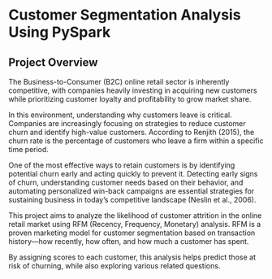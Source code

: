 # Customer Segmentation Analysis Using PySpark

## Project Overview
The Business-to-Consumer (B2C) online retail sector is inherently competitive, with companies heavily investing in acquiring new customers while prioritizing customer loyalty and profitability to grow market share.

In this environment, understanding why customers leave is critical. Companies are increasingly focusing on strategies to reduce customer churn and identify high-value customers. According to Renjith (2015), the churn rate is the percentage of customers who leave a firm within a specific time period.

One of the most effective ways to retain customers is by identifying potential churn early and acting quickly to prevent it. Detecting early signs of churn, understanding customer needs based on their behavior, and automating personalized win-back campaigns are essential strategies for sustaining business in today’s competitive landscape (Neslin et al., 2006).

This project aims to analyze the likelihood of customer attrition in the online retail market using RFM (Recency, Frequency, Monetary) analysis. RFM is a proven marketing model for customer segmentation based on transaction history—how recently, how often, and how much a customer has spent.

By assigning scores to each customer, this analysis helps predict those at risk of churning, while also exploring various related questions.
